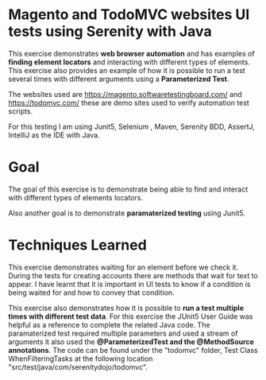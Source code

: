 # Magento and TodoMVC websites UI tests using Serenity with Java

This exercise demonstrates **web browser automation** and has examples of **finding element locators** and interacting with different types of elements. This exercise also provides an example of how it is possible to run a test several times with different arguments using a **Parameterized Test**.

The websites used are https://magento.softwaretestingboard.com/ and https://todomvc.com/ these are demo sites used to verify automation test scripts.  

For this testing I am using Junit5, Selenium , Maven, Serenity BDD, AssertJ, IntelliJ as the IDE with Java. 

# Goal

The goal of this exercise is to demonstrate being able to find and interact with different types of elements locators. 

Also another goal is to demonstrate **paramaterized testing** using Junit5. 

# Techniques Learned

This exercise demonstrates waiting for an element before we check it. During the tests for creating accounts there are methods that wait for text to appear. I have learnt that it is important in UI tests to know if a condition is being waited for and how to convey that condition.    

This exercise also demonstrates how it is possible to **run a test multiple times with different test data**. For this exercise the JUnit5 User Guide was helpful as a reference to complete the related Java code. The paramaterized test required multiple parameters and used a stream of arguments it also used the **@ParameterizedTest and the @MethodSource annotations**. The code can be found under the "todomvc" folder, Test Class WhenFilteringTasks at the following location "src/test/java/com/serenitydojo/todomvc".   
